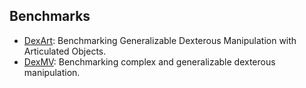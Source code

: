 ## Benchmarks

- [DexArt](https://arxiv.org/abs/2305.05706): Benchmarking Generalizable Dexterous Manipulation with Articulated Objects.
- [DexMV](https://arxiv.org/abs/2108.05877): Benchmarking complex and generalizable dexterous manipulation.
